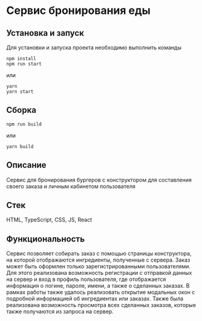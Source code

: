 # Сервис бронирования еды

## Установка и запуск
Для установки и запуска проекта необходимо выполнить команды

```
npm install
npm run start
```

или

```
yarn
yarn start
```

## Сборка

```
npm run build
```

или

```
yarn build
```

## Описание

Cервис для бронирования бургеров с конструктором для составления своего заказа и личным кабинетом пользователя

## Стек

HTML, TypeScript, CSS, JS, React

## Функциональность

Сервис позволяет собирать заказ с помощью страницы конструктора, на которой отображаются ингредиенты, полученные с сервера. Заказ может быть оформлен только зарегистрированными пользователями. Для этого реализована возможность регистрации с отправкой данных на сервер и вход в профиль пользователя, где отображается информация о логине, пароле, имени, а также о сделанных заказах. В рамках работы также удалось реализовать открытие модальных окон с подробной информацией об ингредиентах или заказах. Также была реализована возможность просмотра всех сделанных заказов, которые также получаются из запроса на сервер.


